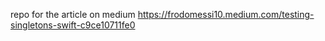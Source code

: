 repo for the article on medium https://frodomessi10.medium.com/testing-singletons-swift-c9ce10711fe0
